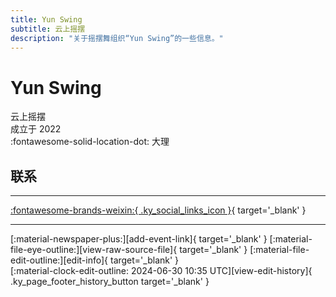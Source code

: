 ```yaml
---
title: Yun Swing
subtitle: 云上摇摆
description: "关于摇摆舞组织“Yun Swing”的一些信息。"
---
```


# Yun Swing

云上摇摆  
成立于 2022  
:fontawesome-solid-location-dot: 大理  


## 联系


---

 [:fontawesome-brands-weixin:{ .ky_social_links_icon }](# "云上摇摆 Yun Swing"){ target='_blank' }

---

<div class="ky_page_footer" markdown>
<div class="ky_page_footer_trailing" markdown="span">
[:material-newspaper-plus:][add-event-link]{ target='_blank' }
[:material-file-eye-outline:][view-raw-source-file]{ target='_blank' }
[:material-file-edit-outline:][edit-info]{ target='_blank' }
</div>
<div class="ky_page_footer_leading" markdown="span">
[:material-clock-edit-outline: 2024-06-30 10:35 UTC][view-edit-history]{ .ky_page_footer_history_button target='_blank' }
</div>
</div>

[add-event-link]: https://github.com/swingdance/events/issues/new?assignees=&labels=add+event&projects=&template=02-add_entity.yml&title=%5Bcn%5D%20%3CName%3E&region=cn&province=Yunnan&city=Dali&org_id=yun-swing "添加活动"
[view-raw-source-file]: https://github.com/swingdance/orgs/blob/main/cn/yun-swing.json "查看原始源文件"
[edit-info]: https://github.com/swingdance/orgs/issues/new?assignees=&labels=update+org&projects=&template=03-update_entity.yml&title=%5Bcn%5D%20Yun%20Swing&region=cn&id=yun-swing&name=Yun%20Swing "编辑信息"

[view-edit-history]: https://github.com/swingdance/orgs/commits/main/cn/yun-swing.json "查看编辑历史"
